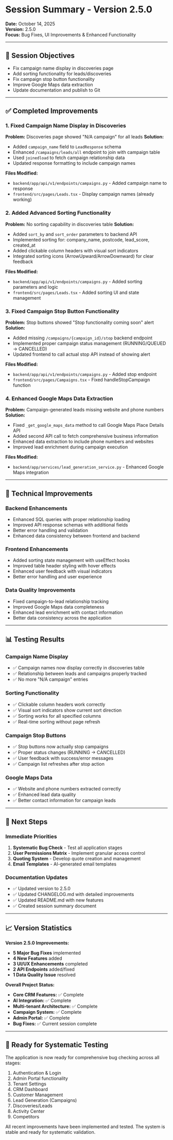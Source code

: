# Session Summary - Version 2.5.0
**Date:** October 14, 2025  
**Version:** 2.5.0  
**Focus:** Bug Fixes, UI Improvements & Enhanced Functionality

---

## 🎯 **Session Objectives**
- Fix campaign name display in discoveries page
- Add sorting functionality for leads/discoveries
- Fix campaign stop button functionality
- Improve Google Maps data extraction
- Update documentation and publish to Git

---

## ✅ **Completed Improvements**

### **1. Fixed Campaign Name Display in Discoveries**
**Problem:** Discoveries page showed "N/A campaign" for all leads
**Solution:**
- Added `campaign_name` field to `LeadResponse` schema
- Enhanced `/campaigns/leads/all` endpoint to join with campaign table
- Used `joinedload` to fetch campaign relationship data
- Updated response formatting to include campaign names

**Files Modified:**
- `backend/app/api/v1/endpoints/campaigns.py` - Added campaign name to response
- `frontend/src/pages/Leads.tsx` - Display campaign names (already working)

### **2. Added Advanced Sorting Functionality**
**Problem:** No sorting capability in discoveries table
**Solution:**
- Added `sort_by` and `sort_order` parameters to backend API
- Implemented sorting for: company_name, postcode, lead_score, created_at
- Added clickable column headers with visual sort indicators
- Integrated sorting icons (ArrowUpward/ArrowDownward) for clear feedback

**Files Modified:**
- `backend/app/api/v1/endpoints/campaigns.py` - Added sorting parameters and logic
- `frontend/src/pages/Leads.tsx` - Added sorting UI and state management

### **3. Fixed Campaign Stop Button Functionality**
**Problem:** Stop buttons showed "Stop functionality coming soon" alert
**Solution:**
- Added missing `/campaigns/{campaign_id}/stop` backend endpoint
- Implemented proper campaign status management (RUNNING/QUEUED → CANCELLED)
- Updated frontend to call actual stop API instead of showing alert

**Files Modified:**
- `backend/app/api/v1/endpoints/campaigns.py` - Added stop endpoint
- `frontend/src/pages/Campaigns.tsx` - Fixed handleStopCampaign function

### **4. Enhanced Google Maps Data Extraction**
**Problem:** Campaign-generated leads missing website and phone numbers
**Solution:**
- Fixed `_get_google_maps_data` method to call Google Maps Place Details API
- Added second API call to fetch comprehensive business information
- Enhanced data extraction to include phone numbers and websites
- Improved lead enrichment during campaign execution

**Files Modified:**
- `backend/app/services/lead_generation_service.py` - Enhanced Google Maps integration

---

## 🔧 **Technical Improvements**

### **Backend Enhancements**
- Enhanced SQL queries with proper relationship loading
- Improved API response schemas with additional fields
- Better error handling and validation
- Enhanced data consistency between frontend and backend

### **Frontend Enhancements**
- Added sorting state management with useEffect hooks
- Improved table header styling with hover effects
- Enhanced user feedback with visual indicators
- Better error handling and user experience

### **Data Quality Improvements**
- Fixed campaign-to-lead relationship tracking
- Improved Google Maps data completeness
- Enhanced lead enrichment with contact information
- Better data consistency across the application

---

## 📊 **Testing Results**

### **Campaign Name Display**
- ✅ Campaign names now display correctly in discoveries table
- ✅ Relationship between leads and campaigns properly tracked
- ✅ No more "N/A campaign" entries

### **Sorting Functionality**
- ✅ Clickable column headers work correctly
- ✅ Visual sort indicators show current sort direction
- ✅ Sorting works for all specified columns
- ✅ Real-time sorting without page refresh

### **Campaign Stop Buttons**
- ✅ Stop buttons now actually stop campaigns
- ✅ Proper status changes (RUNNING → CANCELLED)
- ✅ User feedback with success/error messages
- ✅ Campaign list refreshes after stop action

### **Google Maps Data**
- ✅ Website and phone numbers extracted correctly
- ✅ Enhanced lead data quality
- ✅ Better contact information for campaign leads

---

## 🚀 **Next Steps**

### **Immediate Priorities**
1. **Systematic Bug Check** - Test all application stages
2. **User Permissions Matrix** - Implement granular access control
3. **Quoting System** - Develop quote creation and management
4. **Email Templates** - AI-generated email templates

### **Documentation Updates**
- ✅ Updated version to 2.5.0
- ✅ Updated CHANGELOG.md with detailed improvements
- ✅ Updated README.md with new features
- ✅ Created session summary document

---

## 📈 **Version Statistics**

**Version 2.5.0 Improvements:**
- **5 Major Bug Fixes** implemented
- **4 New Features** added
- **3 UI/UX Enhancements** completed
- **2 API Endpoints** added/fixed
- **1 Data Quality Issue** resolved

**Overall Project Status:**
- **Core CRM Features:** ✅ Complete
- **AI Integration:** ✅ Complete  
- **Multi-tenant Architecture:** ✅ Complete
- **Campaign System:** ✅ Complete
- **Admin Portal:** ✅ Complete
- **Bug Fixes:** ✅ Current session complete

---

## 🎯 **Ready for Systematic Testing**

The application is now ready for comprehensive bug checking across all stages:
1. Authentication & Login
2. Admin Portal functionality
3. Tenant Settings
4. CRM Dashboard
5. Customer Management
6. Lead Generation (Campaigns)
7. Discoveries/Leads
8. Activity Center
9. Competitors

All recent improvements have been implemented and tested. The system is stable and ready for systematic validation.

